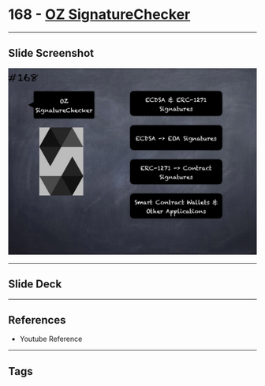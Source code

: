 # 168 - [OZ SignatureChecker](OZ%20SignatureChecker.md)


___
## Slide Screenshot
![168.png](../images/solidity201/168.png)
___
## Slide Deck

___
## References
- Youtube Reference
___
## Tags